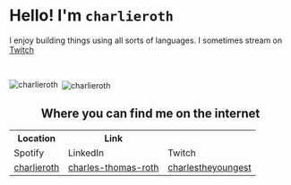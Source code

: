 # Hello! I'm `charlieroth`

I enjoy building things using all sorts of languages. I sometimes stream on [Twitch](https://twitch.tv/charlestheyoungest)

<p>&nbsp;</p>

<p><img align="left" src="https://github-readme-stats.vercel.app/api/top-langs?username=charlieroth&show_icons=true&locale=en&layout=compact&theme=gotham&card_width=300" alt="charlieroth"/></p>

<p>&nbsp;<img align="center" src="https://github-readme-stats.vercel.app/api?username=charlieroth&show_icons=true&locale=en&theme=gotham&hide=stars&hide_rank=true" alt="charlieroth"/></p>

<h2 align="center">Where you can find me on the internet</h1>

<table>
  <tr>
    <th>Location</th>
    <th>Link</th> 
  </tr>
  <tr>
    <td>Spotify</td>
    <td>LinkedIn</td> 
    <td>Twitch</td> 
  </tr>
  <tr>
    <td><a href="https://open.spotify.com/user/charlieroth_">charlieroth</a></td> 
    <td><a href="https://www.linkedin.com/in/charles-thomas-roth/">charles-thomas-roth</a></td>
    <td><a href="https://twitch.tv/charlestheyoungest">charlestheyoungest</a></td>
  </tr>
</table>
